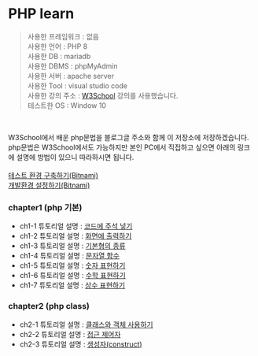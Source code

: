 # PHP learn

>사용한 프레임워크 : 없음<br>
>사용한 언어 : PHP 8<br>
>사용한 DB : mariadb<br>
>사용한 DBMS : phpMyAdmin<br>
>사용한 서버 : apache server<br>
>사용한 Tool : visual studio code<br>
>사용한 강의 주소 : <a href="https://www.w3schools.com/php/php_ref_overview.asp">W3School</a> 강의를 사용했습니다.<br>
>테스트한 OS : Window 10<br>
<br>

W3School에서 배운 php문법을 블로그글 주소와 함께 이 저장소에 저장하겠습니다. <br>
php문법은 W3School에서도 가능하지만 본인 PC에서 직접하고 싶으면 아래의 링크에 설명에 방법이 있으니 따라하시면 됩니다.<br><br>
<a href="https://juniorprogram.tistory.com/70">테스트 환경 구축하기(Bitnami)</a><br>
<a href="https://juniorprogram.tistory.com/71">개발환경 설정하기(Bitnami)</a><br>

### chapter1 (php 기본)
  * ch1-1 튜토리얼 설명 : <a href="https://juniorprogram.tistory.com/72">코드에 주석 넣기</a>
  * ch1-2 튜토리얼 설명 : <a href="https://juniorprogram.tistory.com/74">화면에 출력하기</a>
  * ch1-3 튜토리얼 설명 : <a href="https://juniorprogram.tistory.com/77">기본형의 종류</a>
  * ch1-4 튜토리얼 설명 : <a href="https://juniorprogram.tistory.com/79">문자열 함수</a>
  * ch1-5 튜토리얼 설명 : <a href="https://juniorprogram.tistory.com/82">숫자 표현하기</a>
  * ch1-6 튜토리얼 설명 : <a href="https://juniorprogram.tistory.com/84">수학 표현하기</a>
  * ch1-7 튜토리얼 설명 : <a href="https://juniorprogram.tistory.com/86">상수 표현하기</a>

### chapter2 (php class)
  * ch2-1 튜토리얼 설명 : <a href="https://juniorprogram.tistory.com/96">클래스와 객체 사용하기</a>
  * ch2-2 튜토리얼 설명 : <a href="https://juniorprogram.tistory.com/97">접근 제어자</a>
  * ch2-3 튜토리얼 설명 : <a href="https://juniorprogram.tistory.com/109">생성자(construct)</a>
